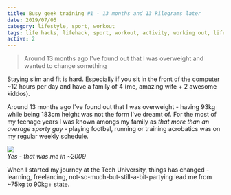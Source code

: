 ```yaml
---
title: Busy geek training #1 - 13 months and 13 kilograms later
date: 2019/07/05
category: lifestyle, sport, workout
tags: life hacks, lifehack, sport, workout, activity, working out, lifestyle, geek, geek training, busy geek training
active: 2
---
```


> Around 13 months ago I've found out that I was overweight and wanted to change something

Staying slim and fit is hard. Especially if you sit in the front of the computer ~12 hours per day and have a family of 4 (me, amazing wife + 2 awesome kiddos).

Around 13 months ago I've found out that I was overweight - having 93kg while being 183cm height was not the form I've dreamt of. For the most of my teenage years I was known amongs my family as *that more than an average sporty guy* - playing footbal, running or training acrobatics was on my regular weekly schedule.

<img src='/static/giphy1.gif'/><br><em>Yes - that was me in ~2009</em>

When I started my journey at the Tech University, things has changed - learning, freelancing, not-so-much-but-still-a-bit-partying lead me from ~75kg to 90kg+ state.